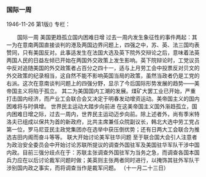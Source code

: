 ### 国际一周

1946-11-26
第1版()
专栏：

　　国际一周
    美国更趋孤立国内困难日增
    过去一周内发生象征性的事件两起：其一为在意南两国直接谈判的港及两国边界问题上，四强之中，苏、英、法三国均表赞同，只有美国反对。此事适发生在法国大选及英下院外交辩论之后，意味着法英两国人民的日益左倾已开始在两国外交政策上发生影响。英下院辩论时，工党议员中反对追随美国的外交政策者占百分之四十一，适与上月劳工会中投票反对贝文的外交政策的纪录相当，这自然不能不影响英国当局的政策，虽然当政者仍是工党的右派。这次在意南谈判问题上的四强分野，显示了今后国际形势发展的趋势——美帝国主义将陷于孤立。
    其二为美国国内工潮的发展。煤矿大罢工业已开始，严重打击国内经济，而产业工会联合会又决定于明春发动增资运动。美帝国主义的国内困难将与时俱增。
    世界民主运动大踏步向前进
    在这美帝国主义国外渐趋孤立，国内困难日增之际，过去一周内，世界民主运动迈步向前。除上述者外，尚有季米特洛夫已组成以保共为首的新政府，比共主席兼任众院副议长，韩北大选中劳工党占第一位，罗马尼亚民主政党集团亦在选举中获压倒优势；还有日两大工会联合为推选吉田内阁而奋斗等等。
    联大开始讨论美军驻华问题
    至于联合国大会引人注意者为政治安全委员会中开始讨论苏联所提议的调查外国驻军及美国驻华军队干涉中国内政。目前三强分歧点在于：苏联主张调查外国驻军为当务之急，而调查各国本国兵力应在以后讨论裁军问题时做；美英则主张两者同时进行，以掩饰其驻外军队干涉别国内政之事实，而将调查当作是裁军问题。
    （十一月二十三日）
